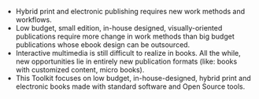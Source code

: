 - Hybrid print and electronic publishing requires new work methods and workflows.
- Low budget, small edition, in-house designed, visually-oriented publications require more change in work methods than big budget publications whose ebook design can be outsourced.
- Interactive multimedia is still difficult to realize in books. All the while, new opportunities lie in entirely new publication formats (like: books with customized content, micro books).
- This Toolkit focuses on low budget, in-house-designed, hybrid print and electronic books made with standard software and Open Source tools.

